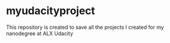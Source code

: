 # myudacityproject
This repository is created to save all the projects I created for my nanodegree at ALX Udacity 
